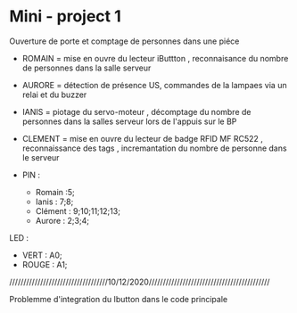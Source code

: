 # Mini - project 1
Ouverture de porte et comptage de personnes dans une piéce

- ROMAIN  = mise en ouvre du lecteur iButtton , reconnaisance du nombre de personnes dans la salle serveur
- AURORE  = détection de présence US, commandes de la lampaes via un relai et du buzzer
- IANIS   = piotage du servo-moteur ,  décomptage du nombre de personnes dans la salles serveur lors de l'appuis sur le BP
- CLEMENT = mise en ouvre du lecteur de badge RFID MF RC522 , reconnaissance des tags , incremantation du nombre de personne dans le serveur 

- PIN :
  - Romain  :5;
  - Ianis   : 7;8;
  - Clément : 9;10;11;12;13;
  - Aurore  : 2;3;4;

LED : 
- VERT  : A0;
- ROUGE : A1;


///////////////////////////////////10/12/2020///////////////////////////////////////////

Problemme d'integration du Ibutton dans le code principale 
